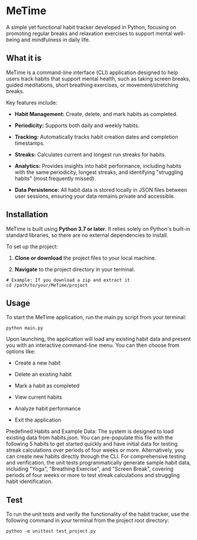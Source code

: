 # MeTime
A simple yet functional habit tracker developed in Python, focusing on promoting regular breaks and relaxation exercises to support mental well-being and mindfulness in daily life.

## What it is

MeTime is a command-line interface (CLI) application designed to help users track habits that support mental health, such as taking screen breaks, guided meditations, short breathing exercises, or movement/stretching breaks.

Key features include:

* **Habit Management:** Create, delete, and mark habits as completed.

* **Periodicity:** Supports both daily and weekly habits.

* **Tracking:** Automatically tracks habit creation dates and completion timestamps.

* **Streaks:** Calculates current and longest run streaks for habits.

* **Analytics:** Provides insights into habit performance, including habits with the same periodicity, longest streaks, and identifying "struggling habits" (most frequently missed).

* **Data Persistence:** All habit data is stored locally in JSON files between user sessions, ensuring your data remains private and accessible.

## Installation

MeTime is built using **Python 3.7 or later**. It relies solely on Python's built-in standard libraries, so there are no external dependencies to install.

To set up the project:

1.  **Clone or download** the project files to your local machine.

2.  **Navigate** to the project directory in your terminal.
```
# Example: If you download a zip and extract it
cd /path/to/your/MeTime/project
```
## Usage

To start the MeTime application, run the main.py script from your terminal:
```
python main.py
```

Upon launching, the application will load any existing habit data and present you with an interactive command-line menu. You can then choose from options like:

* Create a new habit

* Delete an existing habit

* Mark a habit as completed

* View current habits

* Analyze habit performance

* Exit the application

Predefined Habits and Example Data:
The system is designed to load existing data from habits.json. You can pre-populate this file with the following 5 habits to get started quickly and have initial data for testing streak calculations over periods of four weeks or more. Alternatively, you can create new habits directly through the CLI.
For comprehensive testing and verification, the unit tests programmatically generate sample habit data, including "Yoga", "Breathing Exercise", and "Screen Break", covering periods of four weeks or more to test streak calculations and struggling habit identification.

## Test
To run the unit tests and verify the functionality of the habit tracker, use the following command in your terminal from the project root directory:
```
python -m unittest test_project.py
```
